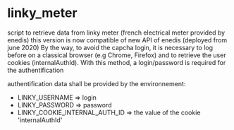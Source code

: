 # linky_meter

script to retrieve data from linky meter (french electrical meter provided by enedis)
this version is now compatible of new API of enedis (deployed from june 2020)
By the way, to avoid the capcha login, it is necessary to log before on a classical browser (e.g Chrome, Firefox) and to retrieve the user cookies (internalAuthId).
With this method, a login/password is required for the authentification

authentification data shall be provided by the environnement:
* LINKY_USERNAME => login
* LINKY_PASSWORD => password
* LINKY_COOKIE_INTERNAL_AUTH_ID => the value of the cookie 'internalAuthId'


